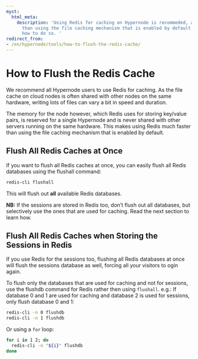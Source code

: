 ```yaml
---
myst:
  html_meta:
    description: 'Using Redis for caching on Hypernode is recommeded, as it is faster
      than using the file caching mechanism that is enabled by default. Read here
      how to do so. '
redirect_from:
- /en/hypernode/tools/how-to-flush-the-redis-cache/
---
```


<!-- source: https://support.hypernode.com/en/hypernode/tools/how-to-flush-the-redis-cache/ -->

# How to Flush the Redis Cache

We recommend all Hypernode users to use Redis for caching.
As the file cache on cloud nodes is often shared with other nodes on the same hardware, writing lots of files can vary a bit in speed and duration.

The memory for the node however, which Redis uses for storing key/value pairs, is reserved for a single Hypernode and is never shared with other servers running on the same hardware. This makes using Redis much faster than using the file caching mechanism that is enabled by default.

## Flush All Redis Caches at Once

If you want to flush all Redis caches at once, you can easily flush all Redis databases using the flushall command:

```bash
redis-cli flushall
```

This will flush out **all** available Redis databases.

**NB:** If the sessions are stored in Redis too, don’t flush out all databases, but selectively use the ones that are used for caching. Read the next section to learn how.

## Flush All Redis Caches when Storing the Sessions in Redis

If you use Redis for the sessions too, flushing all Redis databases at once will flush the sessions database as well, forcing all your visitors to ogin again.

To flush only the databases that are used for caching and not for sessions, use the flushdb command for Redis rather then using `flushall`.
e.g.: If database 0 and 1 are used for caching and database 2 is used for sessions, only flush database 0 and 1:

```bash
redis-cli -n 0 flushdb
redis-cli -n 1 flushdb
```

Or using a `for` loop:

```bash
for i in 1 2; do
  redis-cli -n "${i}" flushdb
done
```
